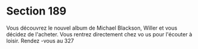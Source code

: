 # Section 189

Vous découvrez le nouvel album de Michael Blackson, Willer  et vous décidez de
l'acheter. Vous rentrez directement chez vo us pour l'écouter à loisir. Rendez -vous au  327